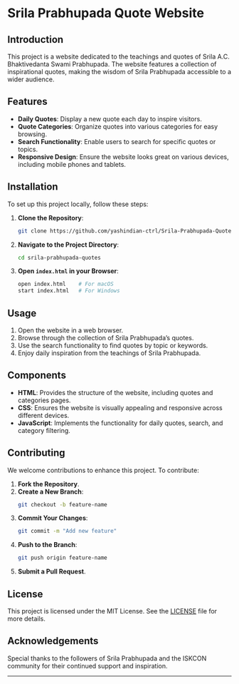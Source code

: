 # Srila Prabhupada Quote Website

## Introduction

This project is a website dedicated to the teachings and quotes of Srila A.C. Bhaktivedanta Swami Prabhupada. The website features a collection of inspirational quotes, making the wisdom of Srila Prabhupada accessible to a wider audience.

## Features

- **Daily Quotes**: Display a new quote each day to inspire visitors.
- **Quote Categories**: Organize quotes into various categories for easy browsing.
- **Search Functionality**: Enable users to search for specific quotes or topics.
- **Responsive Design**: Ensure the website looks great on various devices, including mobile phones and tablets.

## Installation

To set up this project locally, follow these steps:

1. **Clone the Repository**:
    ```bash
    git clone https://github.com/yashindian-ctrl/Srila-Prabhupada-Quote-.git
    ```
2. **Navigate to the Project Directory**:
    ```bash
    cd srila-prabhupada-quotes
    ```
3. **Open `index.html` in your Browser**:
    ```bash
    open index.html    # For macOS
    start index.html   # For Windows
    ```

## Usage

1. Open the website in a web browser.
2. Browse through the collection of Srila Prabhupada’s quotes.
3. Use the search functionality to find quotes by topic or keywords.
4. Enjoy daily inspiration from the teachings of Srila Prabhupada.

## Components

- **HTML**: Provides the structure of the website, including quotes and categories pages.
- **CSS**: Ensures the website is visually appealing and responsive across different devices.
- **JavaScript**: Implements the functionality for daily quotes, search, and category filtering.

## Contributing

We welcome contributions to enhance this project. To contribute:

1. **Fork the Repository**.
2. **Create a New Branch**: 
    ```bash
    git checkout -b feature-name
    ```
3. **Commit Your Changes**: 
    ```bash
    git commit -m "Add new feature"
    ```
4. **Push to the Branch**: 
    ```bash
    git push origin feature-name
    ```
5. **Submit a Pull Request**.

## License

This project is licensed under the MIT License. See the [LICENSE](LICENSE) file for more details.

## Acknowledgements

Special thanks to the followers of Srila Prabhupada and the ISKCON community for their continued support and inspiration.

---

